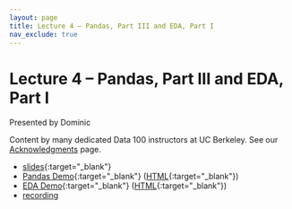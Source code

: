 ```yaml
---
layout: page
title: Lecture 4 – Pandas, Part III and EDA, Part I
nav_exclude: true
---
```


# Lecture 4 – Pandas, Part III and EDA, Part I

Presented by Dominic

Content by many dedicated Data 100 instructors at UC Berkeley. See our [Acknowledgments](../../acks) page.

- [slides](https://docs.google.com/presentation/d/1C_RIOOQfPZ0C6wU4L2jx__5J93ijD8gcv_-arg1hyH8/edit?usp=sharing){:target="_blank"}
- [Pandas Demo](https://data100.datahub.berkeley.edu/hub/user-redirect/git-pull?repo=https%3A%2F%2Fgithub.com%2FDS-100%2Fsu23-materials&branch=main&urlpath=lab%2Ftree%2Fsu23-materials%2Flec%2Flec04%2Flec04-pandas-iii.ipynb){:target="_blank"} ([HTML](../../resources/assets/lectures/lec04/lec04-pandas-iii.html){:target="_blank"})
- [EDA Demo](https://data100.datahub.berkeley.edu/hub/user-redirect/git-pull?repo=https%3A%2F%2Fgithub.com%2FDS-100%2Fsu23-materials&branch=main&urlpath=lab%2Ftree%2Fsu23-materials%2Flec%2Flec04%2Flec04-eda.ipynb){:target="_blank"} ([HTML](../../resources/assets/lectures/lec04/lec04-eda.html){:target="_blank"})
- [recording](https://bcourses.berkeley.edu/courses/1525605/pages/lecture-4-pandas-iii-eda-i)

